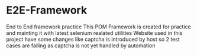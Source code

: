 # E2E-Framework
End to End framework practice
This POM Framework is created for practice and mainting it with latest selenium realated utilities
Website used in this project have some changes like captcha is introduced by host so 2 test cases are failing as captcha is not yet handled by automation 
